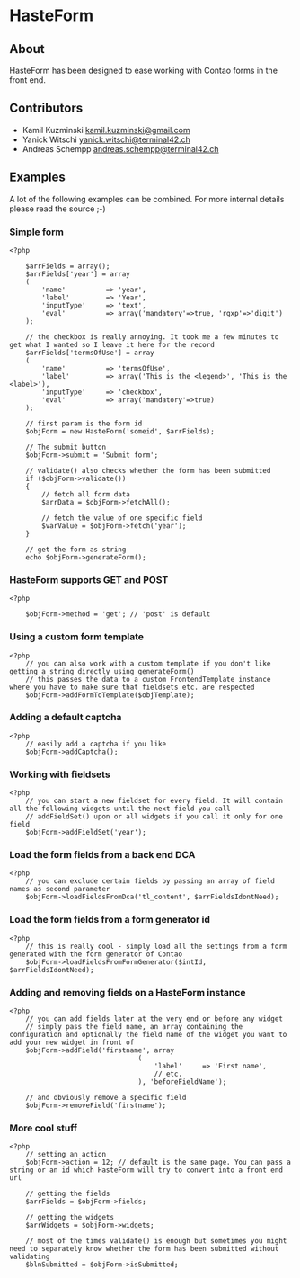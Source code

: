 HasteForm
======================

About
-----

HasteForm has been designed to ease working with Contao forms in the front end.


Contributors
-------------------

* Kamil Kuzminski <kamil.kuzminski@gmail.com>
* Yanick Witschi <yanick.witschi@terminal42.ch>
* Andreas Schempp <andreas.schempp@terminal42.ch>


Examples
------------

A lot of the following examples can be combined.
For more internal details please read the source ;-)

### Simple form
```
<?php

	$arrFields = array();
	$arrFields['year'] = array
	(
		'name'			=> 'year',
		'label'			=> 'Year',
		'inputType'		=> 'text',
		'eval'			=> array('mandatory'=>true, 'rgxp'=>'digit')
	);
	
	// the checkbox is really annoying. It took me a few minutes to get what I wanted so I leave it here for the record
	$arrFields['termsOfUse'] = array
	(
		'name'			=> 'termsOfUse',
		'label'			=> array('This is the <legend>', 'This is the <label>'),
		'inputType'		=> 'checkbox',
		'eval'			=> array('mandatory'=>true)
	);
	
	// first param is the form id
	$objForm = new HasteForm('someid', $arrFields);

	// The submit button
	$objForm->submit = 'Submit form';

	// validate() also checks whether the form has been submitted
	if ($objForm->validate())
	{
		// fetch all form data
		$arrData = $objForm->fetchAll();

		// fetch the value of one specific field
		$varValue = $objForm->fetch('year');
	}

	// get the form as string
	echo $objForm->generateForm();
```

### HasteForm supports GET and POST

```
<?php

	$objForm->method = 'get'; // 'post' is default
```

### Using a custom form template

```
<?php
	// you can also work with a custom template if you don't like getting a string directly using generateForm()
	// this passes the data to a custom FrontendTemplate instance where you have to make sure that fieldsets etc. are respected
	$objForm->addFormToTemplate($objTemplate);
```

### Adding a default captcha

```
<?php
	// easily add a captcha if you like
	$objForm->addCaptcha();
```

### Working with fieldsets

```
<?php
	// you can start a new fieldset for every field. It will contain all the following widgets until the next field you call
	// addFieldSet() upon or all widgets if you call it only for one field
	$objForm->addFieldSet('year');
```

### Load the form fields from a back end DCA

```
<?php
	// you can exclude certain fields by passing an array of field names as second parameter
	$objForm->loadFieldsFromDca('tl_content', $arrFieldsIdontNeed);
```

### Load the form fields from a form generator id

```
<?php
	// this is really cool - simply load all the settings from a form generated with the form generator of Contao
	$objForm->loadFieldsFromFormGenerator($intId, $arrFieldsIdontNeed);
```

### Adding and removing fields on a HasteForm instance

```
<?php
	// you can add fields later at the very end or before any widget
	// simply pass the field name, an array containing the configuration and optionally the field name of the widget you want to add your new widget in front of
	$objForm->addField('firstname',	array
								(
									'label'     => 'First name',
									// etc.
								), 'beforeFieldName');

	// and obviously remove a specific field
	$objForm->removeField('firstname');
```

### More cool stuff

```
<?php
	// setting an action
	$objForm->action = 12; // default is the same page. You can pass a string or an id which HasteForm will try to convert into a front end url

	// getting the fields
	$arrFields = $objForm->fields;

	// getting the widgets
	$arrWidgets = $objForm->widgets;

	// most of the times validate() is enough but sometimes you might need to separately know whether the form has been submitted without validating
	$blnSubmitted = $objForm->isSubmitted;

```